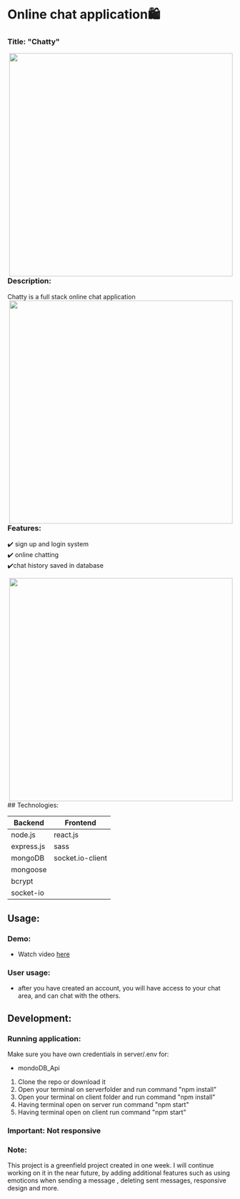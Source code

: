 # Online chat application:shopping:

### Title: "Chatty" 

<img src="https://github.com/Vreij-Lal/chat-application/blob/main/homepage.png" width = '500' align = "right"/>

### Description:
Chatty is a full stack online chat application </br>
<img src="https://github.com/Vreij-Lal/chat-application/blob/main/sign%20up.png" width = '500' align = "right"/>



### Features:
:heavy_check_mark: sign up and login system </br>
:heavy_check_mark: online chatting </br>
:heavy_check_mark:chat history saved in database</br>

<img src="https://github.com/Vreij-Lal/chat-application/blob/main/login.png" width = '500' align = "right"/>
## Technologies: 

|Backend | Frontend |
| --- | --- |
| node.js | react.js |
| express.js |sass|
| mongoDB | socket.io-client| 
|mongoose| |
|bcrypt||
|socket-io||

## Usage: 

### Demo:
- Watch video [here](https://www.youtube.com/watch?v=yZRbSfVzjtQ&t=5s)

### User usage:
- after you have created an account, you will have access to your chat area, and can chat with the others.

## Development:

### Running application:
Make sure you have own credentials in server/.env for:

- mondoDB_Api 

1. Clone the repo or download it
2. Open your terminal on serverfolder and run command "npm install"
3. Open your terminal on client folder and run command "npm install"
4. Having terminal open on server run command "npm start"
5. Having terminal open on client run command "npm start"

### Important: Not responsive

### Note: 
This project is a greenfield project created in one week. I will continue working on it in the near future, by adding additional features such as using emoticons when sending a message , deleting sent messages, responsive design and more.
